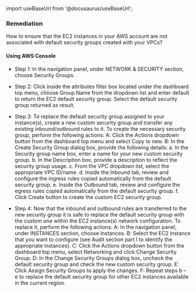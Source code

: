 import useBaseUrl from '@docusaurus/useBaseUrl';

### Remediation
How to ensure that the EC2 instances in your AWS account are not associated with default security groups created with your VPCs?

#### Using AWS Console

- Step 1: In the navigation panel, under NETWORK & SECURITY section, choose Security Groups.

- Step 2: Click inside the attributes filter box located under the dashboard top menu, choose Group Name from the dropdown list and enter default to return the EC2 default security group. Select the default security group returned as result.

- Step 3: To replace the default security group assigned to your instance(s), create a new custom security group and transfer any existing inbound/outbound rules to it. To create the necessary security group, perform the following actions:
		 A: Click the Actions dropdown button from the dashboard top menu and select Copy to new.
		 B: In the Create Security Group dialog box, provide the following details:
			a. In the Security group name box, enter a name for your new custom security group.
			b. In the Description box, provide a description to reflect the security group usage.
			c. From the VPC dropdown list, select the appropriate VPC ID/name.
			d. Inside the Inbound tab, review and configure the ingress rules copied automatically from the default security group.
			e. Inside the Outbound tab, review and configure the egress rules copied automatically from the default security group.
			f. Click Create button to create the custom EC2 security group.

- Step 4: Now that the inbound and outbound rules are transferred to the new security group it is safe to replace the default security group with the custom one within the EC2 instance(s) network configuration. To replace it, perform the following actions:
		 A: In the navigation panel, under INSTANCES section, choose Instances.
		 B: Select the EC2 instance that you want to configure (see Audit section part I to identify the appropriate instances).
		 C: Click the Actions dropdown button from the dashboard top menu, select Networking and click Change Security Group.
		 D: In the Change Security Groups dialog box, uncheck the default security group and check the new custom security group.
		 E: Click Assign Security Groups to apply the changes.
		 F: Repeat steps b – e to replace the default security group for other EC2 instances available in the current region.